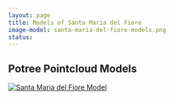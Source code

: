 ```yaml
---
layout: page
title: Models of Santa Maria del Fiore
image-model: santa-maria-del-fiore-models.png
status: 
---
```

<article>
     <h2>Potree Pointcloud Models</h2>
 <p>
  <a href="http://3d.wlu.edu/v20/duomo.html" title="Redirect to Santa Maria del Fiore Model">
    <img src="santa-maria-del-fiore-models.png" alt="Santa Maria del Fiore Model" />
  </a>
</p>
